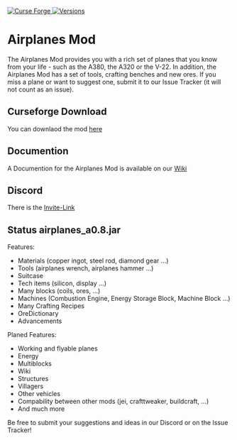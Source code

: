 [![Curse Forge](http://cf.way2muchnoise.eu/short_315652_downloads.svg) ![Versions](https://img.shields.io/badge/For%201.12.2-red.svg?style=flat-square)](https://minecraft.curseforge.com/projects/airplanes-mod)
# Airplanes Mod
The Airplanes Mod provides you with a rich set of planes that you know from your life - such as the A380, 
the A320 or the V-22. 
In addition, the Airplanes Mod has a set of tools, crafting benches and new ores. 
If you miss a plane or want to suggest one, submit it to our Issue Tracker (it will not count as an issue).


## Curseforge Download
You can downlaod the mod [here](https://minecraft.curseforge.com/projects/airplanes-mod)

## Documention
A Documention for the Airplanes Mod is available on our [Wiki](https://github.com/Affehund/airplanes-mod/wiki)

## Discord
There is the [Invite-Link](https://discord.gg/B5h584D)

## Status airplanes_a0.8.jar
Features:
- Materials (copper ingot, steel rod, diamond gear ...)
- Tools (airplanes wrench, airplanes hammer ...)
- Suitcase
- Tech items (silicon, display ...)
- Many blocks (coils, ores, ...)
- Machines (Combustion Engine, Energy Storage Block, Machine Block ...)
- Many Crafting Recipes
- OreDictionary
- Advancements 

Planed Features:
- Working and flyable planes
- Energy
- Multiblocks
- Wiki
- Structures
- Villagers
- Other vehicles
- Compability between other mods (jei, crafttweaker, buildcraft, ...)
- And much more

Be free to submit your suggestions and ideas in our Discord or on the Issue Tracker!
